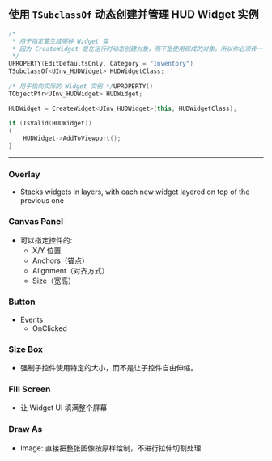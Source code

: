 ## 使用 `TSubclassOf` 动态创建并管理 HUD Widget 实例

```cpp
/*  
 * 用于指定要生成哪种 Widget 类  
 * 因为 CreateWidget 是在运行时动态创建对象，而不是使用现成的对象，所以你必须传一个“类”（不是“对象”），用于 创建出新实例。  
 */
UPROPERTY(EditDefaultsOnly, Category = "Inventory")  
TSubclassOf<UInv_HUDWidget> HUDWidgetClass;  
  
/* 用于指向实际的 Widget 实例 */UPROPERTY()  
TObjectPtr<UInv_HUDWidget> HUDWidget;
```


```cpp
HUDWidget = CreateWidget<UInv_HUDWidget>(this, HUDWidgetClass);  
  
if (IsValid(HUDWidget))  
{  
    HUDWidget->AddToViewport();  
}
```

---

### Overlay
- Stacks widgets in layers, with each new widget layered on top of the previous one

### Canvas Panel
- 可以指定控件的:
	- X/Y 位置
	- Anchors（锚点）
	- Alignment（对齐方式）
	-  Size（宽高）

### Button
- Events
	- OnClicked

### Size Box
- 强制子控件使用特定的大小，而不是让子控件自由伸缩。
### Fill Screen
- 让 Widget UI 填满整个屏幕

### Draw As
- Image: 直接把整张图像按原样绘制，不进行拉伸切割处理

